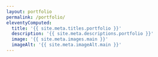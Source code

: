 ```yaml
---
layout: portfolio
permalink: /portfolio/
eleventyComputed:
  title: '{{ site.meta.titles.portfolio }}'
  description: '{{ site.meta.descriptions.portfolio }}'
  image: '{{ site.meta.images.main }}'
  imageAlt: '{{ site.meta.imageAlt.main }}'
---
```

